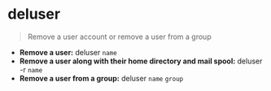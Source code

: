 # deluser
> Remove a user account or remove a user from a group
- **Remove a user:**
deluser `name`
- **Remove a user along with their home directory and mail spool:**
deluser -r `name`
- **Remove a user from a group:**
deluser `name` `group`
